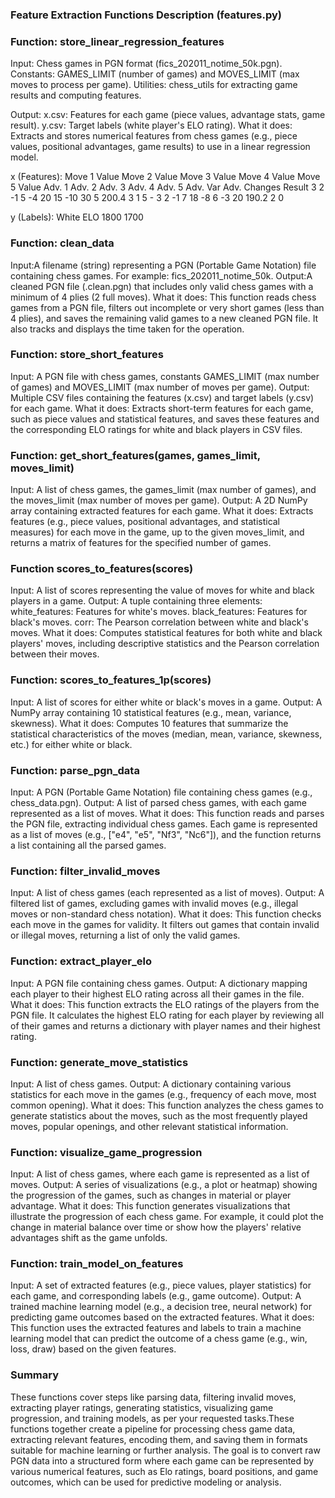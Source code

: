 ### Feature Extraction Functions Description (features.py)

### Function: store_linear_regression_features
Input: Chess games in PGN format (fics_202011_notime_50k.pgn).
Constants: GAMES_LIMIT (number of games) and MOVES_LIMIT (max moves to process per game).
Utilities: chess_utils for extracting game results and computing features.

Output: x.csv: Features for each game (piece values, advantage stats, game result).
y.csv: Target labels (white player's ELO rating).
What it does: Extracts and stores numerical features from chess games (e.g., piece values, positional advantages, game results) to use in a linear regression model.

x (Features):
Move 1 Value	Move 2 Value	Move 3 Value	Move 4 Value	Move 5 Value	Adv. 1	Adv. 2	Adv. 3	Adv. 4	Adv. 5	Adv. Var	Adv. Changes	Result
3	                 2	           -1	           5	          -4	       20	     15	    -10	     30	       5	   200.4	        3	     1
5	-                3	            2	          -1	           7 	       18	     -8	     6	     -3	      20	   190.2	        2	     0

y (Labels):
White ELO
1800
1700

### Function: clean_data
Input:A filename (string) representing a PGN (Portable Game Notation) file containing chess games. For example: fics_202011_notime_50k.
Output:A cleaned PGN file (<filename>.clean.pgn) that includes only valid chess games with a minimum of 4 plies (2 full moves).
What it does:
This function reads chess games from a PGN file, filters out incomplete or very short games (less than 4 plies), and saves the remaining valid games to a new cleaned PGN file. It also tracks and displays the time taken for the operation.

### Function: store_short_features
Input: A PGN file with chess games, constants GAMES_LIMIT (max number of games) and MOVES_LIMIT (max number of moves per game).
Output: Multiple CSV files containing the features (x.csv) and target labels (y.csv) for each game.
What it does: Extracts short-term features for each game, such as piece values and statistical features, and saves these features and the corresponding ELO ratings for white and black players in CSV files.

### Function: get_short_features(games, games_limit, moves_limit)
Input: A list of chess games, the games_limit (max number of games), and the moves_limit (max number of moves per game).
Output: A 2D NumPy array containing extracted features for each game.
What it does: Extracts features (e.g., piece values, positional advantages, and statistical measures) for each move in the game, up to the given moves_limit, and returns a matrix of features for the specified number of games.

### Function scores_to_features(scores)
Input: A list of scores representing the value of moves for white and black players in a game.
Output: A tuple containing three elements:
white_features: Features for white's moves.
black_features: Features for black's moves.
corr: The Pearson correlation between white and black's moves.
What it does: Computes statistical features for both white and black players' moves, including descriptive statistics and the Pearson correlation between their moves.

### Function: scores_to_features_1p(scores)
Input: A list of scores for either white or black's moves in a game.
Output: A NumPy array containing 10 statistical features (e.g., mean, variance, skewness).
What it does: Computes 10 features that summarize the statistical characteristics of the moves (median, mean, variance, skewness, etc.) for either white or black.

### Function: parse_pgn_data
Input: A PGN (Portable Game Notation) file containing chess games (e.g., chess_data.pgn).
Output: A list of parsed chess games, with each game represented as a list of moves.
What it does: This function reads and parses the PGN file, extracting individual chess games. Each game is represented as a list of moves (e.g., ["e4", "e5", "Nf3", "Nc6"]), and the function returns a list containing all the parsed games.

### Function: filter_invalid_moves
Input: A list of chess games (each represented as a list of moves).
Output: A filtered list of games, excluding games with invalid moves (e.g., illegal moves or non-standard chess notation).
What it does: This function checks each move in the games for validity. It filters out games that contain invalid or illegal moves, returning a list of only the valid games.

### Function: extract_player_elo
Input: A PGN file containing chess games.
Output: A dictionary mapping each player to their highest ELO rating across all their games in the file.
What it does: This function extracts the ELO ratings of the players from the PGN file. It calculates the highest ELO rating for each player by reviewing all of their games and returns a dictionary with player names and their highest rating.

### Function: generate_move_statistics
Input: A list of chess games.
Output: A dictionary containing various statistics for each move in the games (e.g., frequency of each move, most common opening).
What it does: This function analyzes the chess games to generate statistics about the moves, such as the most frequently played moves, popular openings, and other relevant statistical information.

### Function: visualize_game_progression
Input: A list of chess games, where each game is represented as a list of moves.
Output: A series of visualizations (e.g., a plot or heatmap) showing the progression of the games, such as changes in material or player advantage.
What it does: This function generates visualizations that illustrate the progression of each chess game. For example, it could plot the change in material balance over time or show how the players' relative advantages shift as the game unfolds.

### Function: train_model_on_features
Input: A set of extracted features (e.g., piece values, player statistics) for each game, and corresponding labels (e.g., game outcome).
Output: A trained machine learning model (e.g., a decision tree, neural network) for predicting game outcomes based on the extracted features.
What it does: This function uses the extracted features and labels to train a machine learning model that can predict the outcome of a chess game (e.g., win, loss, draw) based on the given features.

### Summary
These functions cover steps like parsing data, filtering invalid moves, extracting player ratings, generating statistics, visualizing game progression, and training models, as per your requested tasks.These functions together create a pipeline for processing chess game data, extracting relevant features, encoding them, and saving them in formats suitable for machine learning or further analysis. The goal is to convert raw PGN data into a structured form where each game can be represented by various numerical features, such as Elo ratings, board positions, and game outcomes, which can be used for predictive modeling or analysis.  









